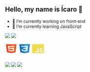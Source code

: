 ## Hello, my name is Ícaro 👋

- 🔭 I’m currently working on front-end
- 🌱 I’m currently learning JavaScript

<div>
    <a href="https://github.com/Icaro2003"></a>
    <img height="170em" src="https://github-readme-stats.vercel.app/api?username=Icaro2003&show_icons=true&theme=cobalt&include_all_commits=true&count_private=true"/>
    <img height="170em" src="https://github-readme-stats.vercel.app/api/top-langs/?username=Icaro2003&layout=compact&langs_count=7&theme=cobalt"/>
</div>
  
<div style="display: inline_block"><br>
  <img align="center" alt="Icaro-HTML" height="30" width="40" src="https://raw.githubusercontent.com/devicons/devicon/master/icons/html5/html5-original.svg">
  <img align="center" alt="Icaro-CSS" height="30" width="40" src="https://raw.githubusercontent.com/devicons/devicon/master/icons/css3/css3-original.svg">
  <img align="center" alt="Rafa-Js" height="30" width="40" src="https://raw.githubusercontent.com/devicons/devicon/master/icons/javascript/javascript-plain.svg">
</div>
  
  ##
  
<div>
  <a href="https://www.instagram.com/icarosampaioaragao/" target="_blank"><img src="https://img.shields.io/badge/-Instagram-%23E4405F?style=for-the-badge&logo=instagram&logoColor=white" target="_blank"></a>
    <a href="https://www.linkedin.com/in/%C3%ADcaro-sampaio-arag%C3%A3o-a995a2187/" target="_blank"><img src="https://img.shields.io/badge/-LinkedIn-%230077B5?style=for-the-badge&logo=linkedin&logoColor=white" target="_blank"></a>
  <a href = "mailto:icarosaragao2003@gmail.com"><img src="https://img.shields.io/badge/-Gmail-%23333?style=for-the-badge&logo=gmail&logoColor=white" target="_blank"></a>
</div>
